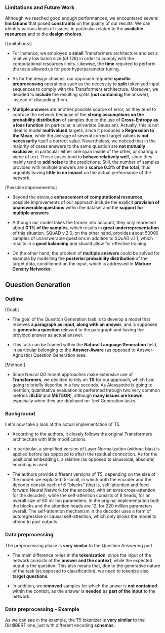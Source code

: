 ### 

### Limitations and Future Work

Although we reached good enough performances, we encountered several **limitations** that posed **constraints** on the quality of our results. We can identify various kinds of issues, in particular related to the **available resources** and to the **design choices**.

[Limitations:]

- For instance, we employed a **small** Transformers architecture and set a relatively low batch size (of 128) in order to comply with the computational resources limits. Likewise, the **time** required to perform the tests allowed us for poor hyperparameter tuning.

- As for the design choices, our approach required **specific preprocessing** operations such as the necessity to **split** tokenized input sequences to comply with the Transformers architecture. Moreover, we decided to **include** the resulting splits (**not containing** the answer), instead of discarding them.

- **Multiple answers** are another possible source of error, as they tend to confuse the network because of the **strong assumptions on the probability distribution** of samples due to the use of **Cross-Entropy as a loss function** (in particular, a univariate Gaussian). Actually, this is not ideal to model **multivalued** targets, since it produces a **Regression to the Mean**, while the average of several correct target values is **not necessarily** itself a correct value.
  Nevertheless, we noticed that in the majority of cases answers to the same question are **not mutually exclusive**, in particular either one span inside of the other, or sharing a piece of text. These cases tend to **behave relatively well,** since they mainly tend to **add noise** to the predictions.
  Still, the number of samples provided with multiple answers are a **scarce 0.3% of the total**, thus arguably having **little to no impact** on the actual performance of the network.

[Possible improvements:]

- Beyond the obvious **enhancement of computational resources**, possible improvements of our approach include the explicit **provision of unanswerable questions** within the dataset and the **support for multiple answers**.

- Although our model takes the former into account, they only represent about **0.1% of the samples**, which results in **great underrepresentation** of this situation. SQuAD v.2.0, on the other hand, provides about 50000 samples of unanswerable questions in addition to SQuAD v.1.1, which results in a **good balancing** and should allow for effective training.

- On the other hand, the problem of **multiple answers** could be solved for example by modelling the **posterior probability distribution** of the target data, conditioned on the input, which is addressed in **Mixture Density Networks**.

## Question Generation

### Outline

[Goal:]

- The goal of the Question Generation task is to develop a model that receives **a paragraph as input, along with an answer**, and is supposed to **generate a question** relevant to the paragraph and having the provided answer as actual answer.

- This task can be framed within the **Natural Language Generation** field, in particular belonging to the **Answer-Aware** (as opposed to Answer-Agnostic) Question Generation area.

[Method:]

- Since Neural QG recent approaches make extensive use of **Transformers**, we decided to rely on **T5** for our approach, which I am going to briefly describe in a few seconds.
  As Alessandro is going to mention, quantitative evaluation is performed through two very common metrics (**BLEU** and **METEOR**), although **many issues are known**, especially when they are deployed on Text Generation tasks.

### Background

Let's now take a look at the actual implementation of T5.

- According to the authors, it closely follows the original Transformers architecture with little modifications.

- In particular, a simplified version of Layer Normalization (without bias) is applied before (as opposed to after) the residual connection. As for the positional embeddings, a relative (as opposed to sinusoidal, absolute) encoding is used.

- The authors provide different versions of T5, depending on the size of the model: we exploited t5-small, in which both the encoder and the decoder consist each of 6 "blocks" (that is, self-attention and feed-forward Neural Network for the encoder, with an extra cross-attention for the decoder), while the self-attention consists of 8 heads, for an overall size of 60 million parameters. In the original implementation both the blocks and the attention heads are 12, for 220 million parameters overall.
  The self-attention mechanism in the decoder uses a form of autoregressive or causal self-attention, which only allows the model to attend to past outputs.

### Data preprocessing

The preprocessing phase is **very similar** to the Question Answering part.

- The main difference relies in the **tokenization**, since the input of the network consists of the **answer and the context**, while the expected ouput is the question. This also means that, due to the generative nature of the task (as opposed to classification), we need to tokenize also **target questions**.

- In addition, we **removed** samples for which the anwer is **not contained** within the context, as the answer is **needed** as **part of the input** to the network.

### Data preprocessing - Example

As we can see in the example, the T5 tokenizer is **very similar** to the DistilBERT one, just with different encoding **schemas**.

